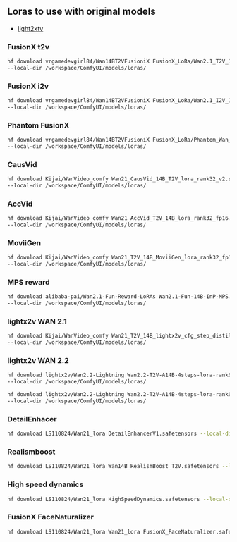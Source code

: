 ## Loras to use with original models

- [light2xtv](https://huggingface.co/lightx2v)

### FusionX t2v

```bash
hf download vrgamedevgirl84/Wan14BT2VFusioniX FusionX_LoRa/Wan2.1_T2V_14B_FusionX_LoRA.safetensors \
--local-dir /workspace/ComfyUI/models/loras/
```

### FusionX i2v

```bash
hf download vrgamedevgirl84/Wan14BT2VFusioniX FusionX_LoRa/Wan2.1_I2V_14B_FusionX_LoRA.safetensors \
--local-dir /workspace/ComfyUI/models/loras/
```

### Phantom FusionX

```bash
hf download vrgamedevgirl84/Wan14BT2VFusioniX FusionX_LoRa/Phantom_Wan_14B_FusionX_LoRA.safetensors \
--local-dir /workspace/ComfyUI/models/loras/
```

### CausVid

```bash
hf download Kijai/WanVideo_comfy Wan21_CausVid_14B_T2V_lora_rank32_v2.safetensors \
--local-dir /workspace/ComfyUI/models/loras/
```

### AccVid

```bash
hf download Kijai/WanVideo_comfy Wan21_AccVid_T2V_14B_lora_rank32_fp16.safetensors \
--local-dir /workspace/ComfyUI/models/loras/
```

###  MoviiGen

```bash
hf download Kijai/WanVideo_comfy Wan21_T2V_14B_MoviiGen_lora_rank32_fp16.safetensors \
--local-dir /workspace/ComfyUI/models/loras/
```  

###  MPS reward

```bash
hf download alibaba-pai/Wan2.1-Fun-Reward-LoRAs Wan2.1-Fun-14B-InP-MPS.safetensors \
--local-dir /workspace/ComfyUI/models/loras/
```

### lightx2v WAN 2.1

```bash
hf download Kijai/WanVideo_comfy Wan21_T2V_14B_lightx2v_cfg_step_distill_lora_rank32.safetensors \
--local-dir /workspace/ComfyUI/models/loras/
```

### lightx2v WAN 2.2

```bash
hf download lightx2v/Wan2.2-Lightning Wan2.2-T2V-A14B-4steps-lora-rank64-Seko-V1/low_noise_model.safetensors \
--local-dir /workspace/ComfyUI/models/loras/

hf download lightx2v/Wan2.2-Lightning Wan2.2-T2V-A14B-4steps-lora-rank64-Seko-V1/high_noise_model.safetensors \
--local-dir /workspace/ComfyUI/models/loras/
```

### DetailEnhacer

```bash
hf download LS110824/Wan21_lora DetailEnhancerV1.safetensors --local-dir /workspace/ComfyUI/models/loras/
```

### Realismboost

```bash
hf download LS110824/Wan21_lora Wan14B_RealismBoost_T2V.safetensors --local-dir /workspace/ComfyUI/models/loras/
```

### High speed dynamics

```bash
hf download LS110824/Wan21_lora HighSpeedDynamics.safetensors --local-dir /workspace/ComfyUI/models/loras/
```

### FusionX FaceNaturalizer

```bash
hf download LS110824/Wan21_lora Wan21_lora FusionX_FaceNaturalizer.safetensors --local-dir /workspace/ComfyUI/models/loras/
```